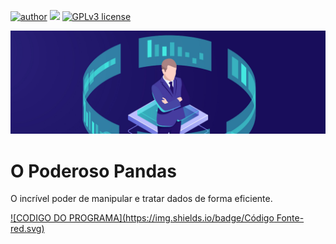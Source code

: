 [![author](https://img.shields.io/badge/author-evaldojunior-red.svg)](https://www.linkedin.com/in/evaldo-junior-89094244/) [![](https://img.shields.io/badge/python-3.7+-blue.svg)](https://www.python.org/downloads/release/python-365/) [![GPLv3 license](https://img.shields.io/badge/License-GPLv3-blue.svg)](http://perso.crans.org/besson/LICENSE.html)

<p align="center">
  <img src="O Poderoso Pandas.png" >
</p>


# O Poderoso Pandas
O incrível poder de manipular e tratar dados de forma eficiente.

[![CODIGO DO PROGRAMA](https://img.shields.io/badge/Código Fonte-red.svg)](https://bit.ly/3sW91O8)

